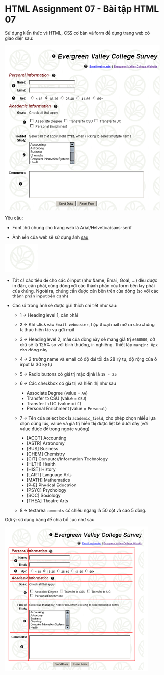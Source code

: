 # HTML Assignment 07 - Bài tập HTML 07

Sử dụng kiến thức về HTML, CSS cơ bản và form để dựng trang web có giao diện sau:

![](./images/result-07.png)

Yêu cầu:

- Font chữ chung cho trang web là Arial/Helvetica/sans-serif

- Ảnh nền của web sẽ sử dụng ảnh [sau](./images/background-assignment-07.png)

![](./images/background-assignment-07.png)

- Tất cả các tiêu đề cho các ô input (như Name, Email, Goal, ...) đều được in đậm, căn phải, cùng dòng với các thành phần của form bên tay phải của chúng. Ngoài ra, chúng cần được căn bên trên của dòng (so với các thành phần input bên cạnh)

- Các số trong ảnh sẽ được giải thích chi tiết như sau:

  + 1 -> Heading level 1, căn phải
  + 2 -> Khi click vào `Email webmaster`, hộp thoại mail mở ra cho chúng ta thực hiện tác vụ gửi mail
  + 3 -> Heading level 2, màu của dòng này sẽ mang giá trị `#660000`, cỡ chữ sẽ là 125% so với bình thường, in nghiêng. Thiết lập `margin: 0px` cho dòng này.
  + 4 -> 2 trường name và email có độ dài tối đa 28 ký tự, độ rộng của ô input là 30 ký tự
  + 5 -> Radio buttons có giá trị mặc định là `18 - 25`
  + 6 -> Các checkbox có giá trị và hiển thị như sau

      + Associate Degree (value = `AA`)
      + Transfer to CSU (value = `CSU`)
      + Transfer to UC (value = `UC`)
      + Personal Enrichment (value = `Personal`)
  
  + 7 -> Tên của select box là `academic_field`, cho phép chọn nhiều lựa chọn cùng lúc, value và giá trị hiển thị được liệt kê dưới đây (với value được để trong ngoặc vuông)

      + [ACCT] Accounting
      + [ASTR] Astronomy
      + [BUS] Business
      + [CHEM] Chemistry
      + [CIT] Computer/Information Technology
      + [HLTH] Health
      + [HIST] History
      + [LART] Language Arts
      + [MATH] Mathematics
      + [P-E] Physical Education
      + [PSYC] Psychology
      + [SOC] Sociology
      + [THEA] Theatre Arts

  + 8 -> textarea `comments` có chiều ngang là 50 cột và cao 5 dòng.

Gợi ý: sử dụng bảng để chia bố cục như sau

![](./images/result-07-hint.png)

